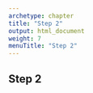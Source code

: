 ```yaml
---
archetype: chapter
title: "Step 2"
output: html_document
weight: 7
menuTitle: "Step 2"
---
```


## Step 2
